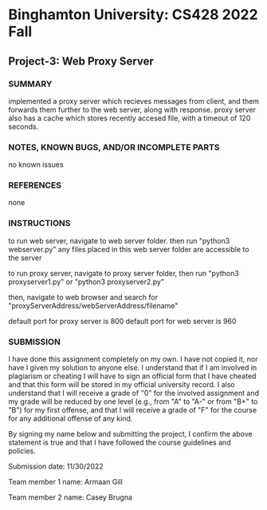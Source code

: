 # Binghamton University: CS428 2022 Fall

## Project-3: Web Proxy Server

### SUMMARY

implemented a proxy server which recieves messages from client, and them forwards them further to the web server, along with response. proxy server also has a cache which stores recently accesed file, with a timeout of 120 seconds.

### NOTES, KNOWN BUGS, AND/OR INCOMPLETE PARTS

no known issues

### REFERENCES

none

### INSTRUCTIONS

to run web server, navigate to web server folder. then run "python3 webserver.py"
any files placed in this web server folder are accessible to the server

to run proxy server, navigate to proxy server folder, then run "python3 proxyserver1.py" or "python3 proxyserver2.py"

then, navigate to web browser and search for "proxyServerAddress/webServerAddress/filename"

default port for proxy server is 800
default port for web server is 960

### SUBMISSION

I have done this assignment completely on my own. I have not copied it, nor have I given my solution to anyone else. I understand that if I am involved in plagiarism or cheating I will have to sign an official form that I have cheated and that this form will be stored in my official university record. I also understand that I will receive a grade of "0" for the involved assignment and my grade will be reduced by one level (e.g., from "A" to "A-" or from "B+" to "B") for my first offense, and that I will receive a grade of "F" for the course for any additional offense of any kind.

By signing my name below and submitting the project, I confirm the above statement is true and that I have followed the course guidelines and policies.

Submission date: 11/30/2022

Team member 1 name: Armaan Gill

Team member 2 name: Casey Brugna

